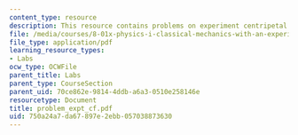 ```yaml
---
content_type: resource
description: This resource contains problems on experiment centripetal force.
file: /media/courses/8-01x-physics-i-classical-mechanics-with-an-experimental-focus-fall-2002/750a24a7da67897e2ebb057038873630_problem_expt_cf.pdf
file_type: application/pdf
learning_resource_types:
- Labs
ocw_type: OCWFile
parent_title: Labs
parent_type: CourseSection
parent_uid: 70ce862e-9814-4ddb-a6a3-0510e258146e
resourcetype: Document
title: problem_expt_cf.pdf
uid: 750a24a7-da67-897e-2ebb-057038873630
---
```

